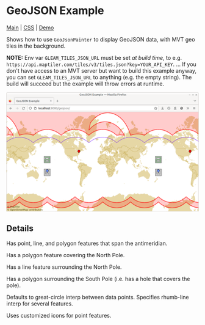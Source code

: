 # GeoJSON Example

[Main](./src/main.ts) | [CSS](./src/main.css) | [Demo](https://metsci.github.io/gleam/examples/geojson/)

Shows how to use `GeoJsonPainter` to display GeoJSON data, with MVT geo tiles in the background.

**NOTE:** Env var `GLEAM_TILES_JSON_URL` must be set *at build time*, to e.g. `https://api.maptiler.com/tiles/v3/tiles.json?key=YOUR_API_KEY`. ... If you don't have access to an MVT server but want to build this example anyway, you can set `GLEAM_TILES_JSON_URL` to anything (e.g. the empty string). The build will succeed but the example will throw errors at runtime.

![Screenshot](./screenshot.png)


## Details

Has point, line, and polygon features that span the antimeridian.

Has a polygon feature covering the North Pole.

Has a line feature surrounding the North Pole.

Has a polygon surrounding the South Pole (i.e. has a hole that covers the pole).

Defaults to great-circle interp between data points. Specifies rhumb-line interp for several features.

Uses customized icons for point features.
